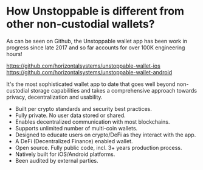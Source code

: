 # How Unstoppable is different from other non-custodial wallets?

As can be seen on Github, the Unstoppable wallet app has been work in progress since late 2017 and so far accounts for over 100K engineering hours!

https://github.com/horizontalsystems/unstoppable-wallet-ios
https://github.com/horizontalsystems/unstoppable-wallet-android

It's the most sophisticated wallet app to date that goes well beyond non-custodial storage capabilities and takes a comprehensive approach towards privacy, decentralization and usability.

- Built per crypto standards and security best practices.
- Fully private. No user data stored or shared.
- Enables decentralized communication with most blockchains.
- Supports unlimited number of multi-coin wallets.
- Designed to educate users on crypto/DeFi as they interact with the app.
- A DeFi (Decentralized Finance) enabled wallet.
- Open source. Fully public code, incl. 3+ years production process.
- Natively built for iOS/Android platforms.
- Been audited by external parties.
